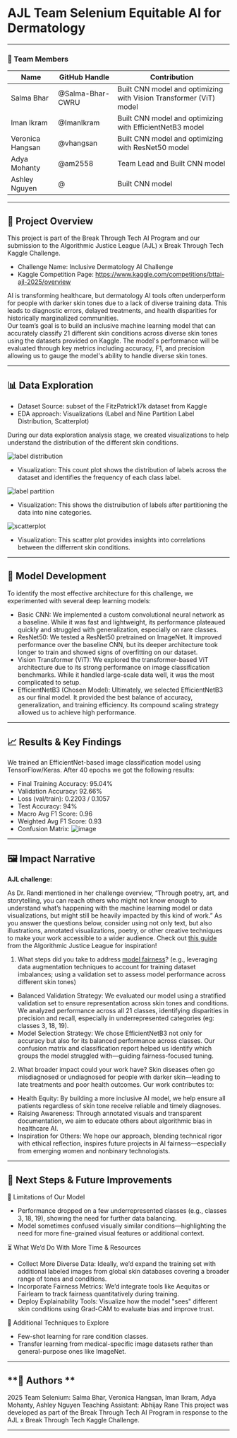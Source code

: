 # AJL Team Selenium Equitable AI for Dermatology
---

### **👥 Team Members**

| Name | GitHub Handle | Contribution |
| ----- | ----- | ----- |
| Salma Bhar | @Salma-Bhar-CWRU | Built CNN model and optimizing with Vision Transformer (ViT) model |
| Iman Ikram | @ImanIkram | Built CNN model and optimizing with EfficientNetB3 model |
| Veronica Hangsan | @vhangsan | Built CNN model and optimizing with ResNet50 model |
| Adya Mohanty | @am2558 | Team Lead and Built CNN model |
| Ashley Nguyen | @ | Built CNN model |

---

## **🎯 Project Overview**
This project is part of the Break Through Tech AI Program and our submission to the Algorithmic Justice League (AJL) x Break Through Tech Kaggle Challenge.
- Challenge Name: Inclusive Dermatology AI Challenge
- Kaggle Competition Page: https://www.kaggle.com/competitions/bttai-ajl-2025/overview </br>

AI is transforming healthcare, but dermatology AI tools often underperform for people with darker skin tones due to a lack of diverse training data. This leads to diagnostic errors, delayed treatments, and health disparities for historically marginalized communities. </br>
Our team’s goal is to build an inclusive machine learning model that can accurately classify 21 different skin conditions across diverse skin tones using the datasets provided on Kaggle. The model's performance will be evaluated through key metrics including accuracy, F1, and precision allowing us to gauge the model's ability to handle diverse skin tones.

---

## **📊 Data Exploration**

* Dataset Source: subset of the FitzPatrick17k dataset from Kaggle
* EDA approach: Visualizations (Label and Nine Partition Label Distribution, Scatterplot)
  
During our data exploration analysis stage, we created visualizations to help understand the distribution of the different skin conditions.

![label distribution](eda_images/label_distribution.png)
* Visualization: This count plot shows the distribution of labels across the dataset and identifies the frequency of each class label.
  
![label partition](eda_images/label_partition.png)
* Visualization: This shows the distruibution of labels after partitioning the data into nine categories.
  
![scatterplot](eda_images/scatterplot.png)
* Visualization: This scatter plot provides insights into correlations between the differrent skin conditions.

---

## **🧠 Model Development**

To identify the most effective architecture for this challenge, we experimented with several deep learning models:
- Basic CNN: We implemented a custom convolutional neural network as a baseline. While it was fast and lightweight, its performance plateaued quickly and struggled with generalization, especially on rare classes.
- ResNet50: We tested a ResNet50 pretrained on ImageNet. It improved performance over the baseline CNN, but its deeper architecture took longer to train and showed signs of overfitting on our dataset.
- Vision Transformer (ViT): We explored the transformer-based ViT architecture due to its strong performance on image classification benchmarks. While it handled large-scale data well, it was the most complicated to setup.
- EfficientNetB3 (Chosen Model): Ultimately, we selected EfficientNetB3 as our final model. It provided the best balance of accuracy, generalization, and training efficiency. Its compound scaling strategy allowed us to achieve high performance.

---

## **📈 Results & Key Findings**

We trained an EfficientNet-based image classification model using TensorFlow/Keras. After 40 epochs we got the following results:
- Final Training Accuracy: 95.04%
- Validation Accuracy: 92.66%
- Loss (val/train): 0.2203 / 0.1057
- Test Accuracy: 94%
- Macro Avg F1 Score: 0.96
- Weighted Avg F1 Score: 0.93
- Confusion Matrix:
![image](https://github.com/user-attachments/assets/c22aa943-eb5b-47a0-aa00-b34996f9b7ac)

---

## **🖼️ Impact Narrative**

**AJL challenge:**

As Dr. Randi mentioned in her challenge overview, “Through poetry, art, and storytelling, you can reach others who might not know enough to understand what’s happening with the machine learning model or data visualizations, but might still be heavily impacted by this kind of work.”
As you answer the questions below, consider using not only text, but also illustrations, annotated visualizations, poetry, or other creative techniques to make your work accessible to a wider audience.
Check out [this guide](https://drive.google.com/file/d/1kYKaVNR\_l7Abx2kebs3AdDi6TlPviC3q/view) from the Algorithmic Justice League for inspiration!

1. What steps did you take to address [model fairness](https://haas.berkeley.edu/wp-content/uploads/What-is-fairness_-EGAL2.pdf)? (e.g., leveraging data augmentation techniques to account for training dataset imbalances; using a validation set to assess model performance across different skin tones)
- Balanced Validation Strategy: We evaluated our model using a stratified validation set to ensure representation across skin tones and conditions. We analyzed performance across all 21 classes, identifying disparities in precision and recall, especially in underrepresented categories (eg: classes 3, 18, 19).
- Model Selection Strategy: We chose EfficientNetB3 not only for accuracy but also for its balanced performance across classes. Our confusion matrix and classification report helped us identify which groups the model struggled with—guiding fairness-focused tuning.

2. What broader impact could your work have?
Skin diseases often go misdiagnosed or undiagnosed for people with darker skin—leading to late treatments and poor health outcomes. Our work contributes to:
- Health Equity: By building a more inclusive AI model, we help ensure all patients regardless of skin tone receive reliable and timely diagnoses.
- Raising Awareness: Through annotated visuals and transparent documentation, we aim to educate others about algorithmic bias in healthcare AI.
- Inspiration for Others: We hope our approach, blending technical rigor with ethical reflection, inspires future projects in AI fairness—especially from emerging women and nonbinary technologists.
---

## **🚀 Next Steps & Future Improvements**

🔧 Limitations of Our Model
- Performance dropped on a few underrepresented classes (e.g., classes 3, 18, 19), showing the need for further data balancing.
- Model sometimes confused visually similar conditions—highlighting the need for more fine-grained visual features or additional context.

⏳ What We’d Do With More Time & Resources
- Collect More Diverse Data: Ideally, we’d expand the training set with additional labeled images from global skin databases covering a broader range of tones and conditions.
- Incorporate Fairness Metrics: We’d integrate tools like Aequitas or Fairlearn to track fairness quantitatively during training.
- Deploy Explainability Tools: Visualize how the model "sees" different skin conditions using Grad-CAM to evaluate bias and improve trust.

🧪 Additional Techniques to Explore
- Few-shot learning for rare condition classes.
- Transfer learning from medical-specific image datasets rather than general-purpose ones like ImageNet.
---

## **📄 Authors **
2025 Team Selenium: Salma Bhar, Veronica Hangsan, Iman Ikram, Adya Mohanty, Ashley Nguyen
Teaching Assistant: Abhijay Rane
This project was developed as part of the Break Through Tech AI Program in response to the AJL x Break Through Tech Kaggle Challenge.

---

